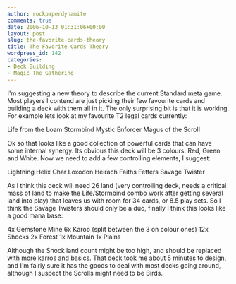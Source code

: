 ```yaml
---
author: rockpaperdynamite
comments: true
date: 2006-10-13 01:31:06+00:00
layout: post
slug: the-favorite-cards-theory
title: The Favorite Cards Theory
wordpress_id: 142
categories:
- Deck Building
- Magic The Gathering
---
```


I'm suggesting a new theory to describe the current Standard meta game. Most players I contend are just picking their few favourite cards and building a deck with them all in it. The only surprising bit is that it is working. For example lets look at my favourite T2 legal cards currently:

Life from the Loam
Stormbind
Mystic Enforcer
Magus of the Scroll<!-- more -->

Ok so that looks like a good collection of powerful cards that can have some internal synergy. Its obvious this deck will be 3 colours: Red, Green and White. Now we need to add a few controlling elements, I suggest:

Lightning Helix
Char
Loxodon Heirach
Faiths Fetters
Savage Twister

As I think this deck will need 26 land (very controlling deck, needs a critical mass of land to make the Life/Stormbind combo work after getting several land into play) that leaves us with room for 34 cards, or 8.5 play sets. So I think the Savage Twisters should only be a duo, finally I think this looks like a good mana base:

4x Gemstone Mine
6x Karoo (split between the 3 on colour ones)
12x Shocks
2x Forest
1x Mountain
1x Plains

Although the Shock land count might be too high, and should be replaced with more karros and basics. That deck took me about 5 minutes to design, and I'm fairly sure it has the goods to deal with most decks going around, although I suspect the Scrolls might need to be Birds.
